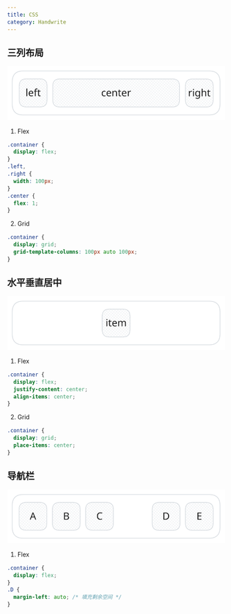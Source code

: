 ```yaml
---
title: CSS
category: Handwrite
---
```


## 三列布局

![layout](/static/imgs/handwrite-css-layout.svg)

1. Flex

```css
.container {
  display: flex;
}
.left,
.right {
  width: 100px;
}
.center {
  flex: 1;
}
```

2. Grid

```css
.container {
  display: grid;
  grid-template-columns: 100px auto 100px;
}
```

## 水平垂直居中

![center](/static/imgs/handwrite-css-center.svg)

1. Flex

```css
.container {
  display: flex;
  justify-content: center;
  align-items: center;
}
```

2. Grid

```css
.container {
  display: grid;
  place-items: center;
}
```

## 导航栏

![navbar](/static/imgs/handwrite-css-navbar.svg)

1. Flex

```css
.container {
  display: flex;
}
.D {
  margin-left: auto; /* 填充剩余空间 */
}
```
